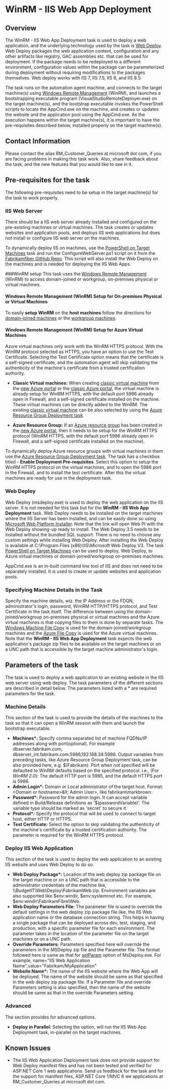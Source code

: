# WinRM - IIS Web App Deployment

## Overview

The WinRM - IIS Web App Deployment task is used to deploy a web application, and the underlying technology used by the task is [Web Deploy](http://www.iis.net/downloads/microsoft/web-deploy). Web Deploy packages the web application content, configuration and any other artifacts like registry, GAC assemblies etc. that can be used for deployment. If the package needs to be redeployed to a different environment, configuration values within the package can be parameterized during deployment without requiring modifications to the packages themselves. Web deploy works with IIS 7, IIS 7.5, IIS 8, and IIS 8.5.

The task runs on the automation agent machine, and connects to the target machine(s) using [Windows Remote Management][1] (WinRM), and launches a bootstrapping executable program (VisualStudioRemoteDeployer.exe) on the target machine(s), and the bootstrap executable invokes the PowerShell scripts to locate the AppCmd.exe on the machine, and creates or updates the website and the application pool using the AppCmd.exe. As the execution happens within the target machine(s), it is important to have the pre-requisites described below, installed properly on the target machine(s).

## Contact Information

Please contact the alias RM\_Customer\_Queries at microsoft dot com, if you are facing problems in making this task work. Also, share feedback about the task, and the new features that you would like to see in it.

## Pre-requisites for the task

The following pre-requisites need to be setup in the target machine(s) for the task to work properly.

### IIS Web Server

There should be a IIS web server already installed and configured on the pre-existing machines or virtual machines. The task creates or updates websites and application pools, and deploys IIS web applications but does not install or configure IIS web server on the machines.

To dynamically deploy IIS on machines, use the [PowerShell on Target Machines]((https://github.com/Microsoft/azure-pipelines-tasks/tree/master/Tasks/PowerShellOnTargetMachinesV3)) task and run the ConfigureWebServer.ps1 script on it from the [Fabrikamfiber GitHub Repo](https://github.com/fabrikamfiber/customerservice/tree/master/DeployTemplate). This script will also install the Web Deploy on the machines and is needed for deploying the IIS Web Apps.

###WinRM setup
This task uses the [Windows Remote Management](https://msdn.microsoft.com/en-us/library/aa384426.aspx) (WinRM) to access domain-joined or workgroup, on-premises physical or virtual machines.

#### Windows Remote Management (WinRM) Setup for On-premises Physical or Virtual Machines
To easily **setup WinRM** on the **host machines** follow the directions for [domain-joined machines](https://www.visualstudio.com/en-us/docs/release/examples/other-servers/net-to-vm) or the [workgroup machines](https://docs.microsoft.com/en-us/azure/devops/pipelines/tasks/deploy/powershell-on-target-machines).

#### Windows Remote Management (WinRM) Setup for Azure Virtual Machines
Azure virtual machines only work with the WinRM HTTPS protocol. With the WinRM protocol selected as HTTPS, you have an option to use the Test Certificate. Selecting the Test Certificate option means that the certificate is a self-signed certificate, and the automation agent will skip validating the authenticity of the machine's certificate from a trusted certification authority.
 
 -	**Classic Virtual machines:** When creating [classic virtual machine](https://azure.microsoft.com/en-us/documentation/articles/virtual-machines-windows-tutorial-classic-portal/) from the [new Azure portal](https://portal.azure.com/) or the [classic Azure portal](https://manage.windowsazure.com/), the virtual machine is already setup for WinRM HTTPS, with the default port 5986 already open in Firewall, and a self-signed certificate installed on the machine. These virtual machines can be directly added to the WinRM. The existing [classic virtual machine](https://azure.microsoft.com/en-us/documentation/articles/virtual-machines-windows-tutorial-classic-portal/) can be also selected by using the [Azure Resource Group Deployment task](https://github.com/Microsoft/azure-pipelines-tasks/tree/master/Tasks/AzureResourceGroupDeploymentV2).
 
 - **Azure Resource Group:** If an [Azure resource group](https://azure.microsoft.com/en-us/documentation/articles/virtual-machines-windows-hero-tutorial/) has been created in the [new Azure portal](https://portal.azure.com/), then it needs to be setup for the WinRM HTTPS protocol (WinRM HTTPS, with the default port 5986 already open in Firewall, and a self-signed certificate installed on the machine).

 To dynamically deploy Azure resource groups with virtual machines in them use the [Azure Resource Group Deployment task](https://github.com/Microsoft/azure-pipelines-tasks/tree/master/Tasks/AzureResourceGroupDeploymentV2). The task has a checkbox titled - **Enable Deployment Pre-requisites**. Select this option to setup the WinRM HTTPS protocol on the virtual machines, and to open the 5986 port in the Firewall, and to install the test certificate. After this the virtual machines are ready for use in the deployment task.

### Web Deploy

Web Deploy (msdeploy.exe) is used to deploy the web application on the IIS server. It is not needed for this task but for the **WinRM - IIS Web App Deployment** task. Web Deploy needs to be installed on the target machines where the IIS Server has been installed, and can be easily done so using [Microsoft Web Platform Installer](http://www.microsoft.com/web/gallery/install.aspx?appid=wdeploynosmo). Note that the link will open Web PI with the Web Deploy showing-up ready to install. The Web Deploy 3.5 needs to be installed without the bundled SQL support. There is no need to choose any custom settings while installing Web Deploy. After installing the Web Deploy is available at C:\Program Files (x86)\IIS\Microsoft Web Deploy V3. The task [PowerShell on Target Machines](https://github.com/Microsoft/azure-pipelines-tasks/tree/master/Tasks/PowerShellOnTargetMachinesV3) can be used to deploy, Web Deploy, to Azure virtual machines or domain-joined/workgroup on-premises machines.

AppCmd.exe is an in-built command line tool of IIS and does not need to be separately installed. It is used to create or update websites and application pools.

### Specifying Machine Details in the Task

Specify the machine details, wiz. the IP Address or the FDQN, administrator's login, password, WimRM HTTP/HTTPS protocol, and Test Certificate in the task itself. The difference between using the domain-joined/workgroup on-premises physical or virtual machines and the Azure virtual machines is that copying files to them is done by separate tasks. The [Windows Machine File Copy](https://github.com/Microsoft/azure-pipelines-tasks/tree/master/Tasks/WindowsMachineFileCopyV2) is used for the domain-joined/workgroup machines and the [Azure File Copy](https://github.com/Microsoft/azure-pipelines-tasks/tree/master/Tasks/AzureFileCopyV2) is used for the Azure virtual machines. Note that the **WinRM - IIS Web App Deployment** task expects the web application's package zip files to be available on the target machines or on a UNC path that is accessible by the target machine administrator's login.

## Parameters of the task

The task is used to deploy a web application to an existing website in the IIS web server using web deploy. The task parameters of the different sections are described in detail below. The parameters listed with a \* are required parameters for the task.

### Machine Details
This section of the task is used to provide the details of the machines to the task so that it can open a WinRM session with them and launch the bootstrap executable.

 - **Machines\*:** Specify comma separated list of machine FQDNs/IP addresses along with port(optional). For example dbserver.fabrikam.com, dbserver_int.fabrikam.com:5986,192.168.34:5986. Output variables from preceding tasks, like Azure Resource Group Deployment task, can be also provided here, e.g. $(Fabrikam). Port when not specified will be defaulted to WinRM defaults based on the specified protocol. i.e., (For *WinRM 2.0*):  The default HTTP port is 5985, and the default HTTPS port is 5986.
 - **Admin Login\*:** Domain or Local administrator of the target host. Format: &lt;Domain or hostname&gt;\&lt; Admin User&gt;, like fabrikam\markbrown.
 - **Password\*:**  Password for the admin login. It can accept variable defined in Build/Release definitions as '$(passwordVariable)'. The variable type should be marked as 'secret' to secure it.
 - **Protocol\*:**  Specify the protocol that will be used to connect to target host, either HTTP or HTTPS.
 - **Test Certificate:** Select the option to skip validating the authenticity of the machine's certificate by a trusted certification authority. The parameter is required for the WinRM HTTPS protocol.

### Deploy IIS Web Application
This section of the task is used to deploy the web application to an existing IIS website and uses Web Deploy to do so.

- **Web Deploy Package\*:** Location of the web deploy zip package file on the target machine or on a UNC path that is accessible to the administrator credentials of the machine like, \\\\BudgetIT\Web\Deploy\FabrikamWeb.zip. Environment variables are also supported like $env:windir, $env:systemroot etc. For example, $env:windir\FabrikamFibre\Web.
- **Web Deploy Parameters File:** The parameter file is used to override the default settings in the web deploy zip package file like, the IIS Web application name or the database connection string. This helps in having a single package that can be deployed across dev, test, staging, and production, with a specific parameter file for each environment. The parameter takes in the location of the parameter file on the target machines or on a UNC path.
- **Override Parameters:** Parameters specified here will override the parameters in the MSDeploy zip file and the Parameter file. The format followed here is same as that for [setParam](https://technet.microsoft.com/en-us/library/dd569084.aspx) option of MsDeploy.exe. For example, name="IIS Web Application Name",value="Fabrikam/MyApplication"
- **Website Name\*:** The name of the IIS website where the Web App will be deployed. The name of the website should be same as that specified in the web deploy zip package file. If a Parameter file and override Parameters setting is also specified, then the name of the website should be same as that in the override Parameters setting.

### Advanced
The section provides for advanced options.
  - **Deploy in Parallel:**  Selecting the option, will run the IIS Web App Deployment task, in-parallel on the target machines.

## Known Issues
  - The IIS Web Application Deployment task does not provide support for Web Deploy manifest files and has not been tested and verified for ASP.NET Core 1 web applications. Send us feedback for the task and for the support for manifest files, ASP.NET Core 1/MVC 6 we applications at RM\_Customer\_Queries at microsoft dot com.

  [1]: https://msdn.microsoft.com/en-us/library/aa384426(v=vs.85).aspx
